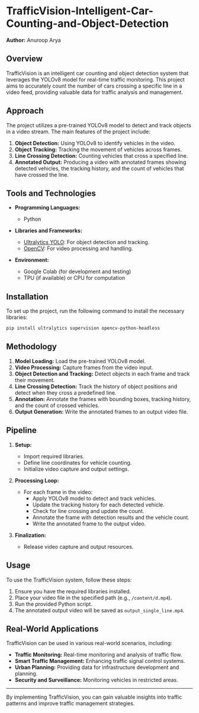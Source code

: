 # TrafficVision-Intelligent-Car-Counting-and-Object-Detection

**Author:** Anuroop Arya

## Overview

TrafficVision is an intelligent car counting and object detection system that leverages the YOLOv8 model for real-time traffic monitoring. This project aims to accurately count the number of cars crossing a specific line in a video feed, providing valuable data for traffic analysis and management.

## Approach

The project utilizes a pre-trained YOLOv8 model to detect and track objects in a video stream. The main features of the project include:

1. **Object Detection:** Using YOLOv8 to identify vehicles in the video.
2. **Object Tracking:** Tracking the movement of vehicles across frames.
3. **Line Crossing Detection:** Counting vehicles that cross a specified line.
4. **Annotated Output:** Producing a video with annotated frames showing detected vehicles, the tracking history, and the count of vehicles that have crossed the line.

## Tools and Technologies

- **Programming Languages:**
  - Python

- **Libraries and Frameworks:**
  - [Ultralytics YOLO](https://github.com/ultralytics/yolov8): For object detection and tracking.
  - [OpenCV](https://opencv.org/): For video processing and handling.

- **Environment:**
  - Google Colab (for development and testing)
  - TPU (if available) or CPU for computation

## Installation

To set up the project, run the following command to install the necessary libraries:

```bash
pip install ultralytics supervision opencv-python-headless
```

## Methodology

1. **Model Loading:** Load the pre-trained YOLOv8 model.
2. **Video Processing:** Capture frames from the video input.
3. **Object Detection and Tracking:** Detect objects in each frame and track their movement.
4. **Line Crossing Detection:** Track the history of object positions and detect when they cross a predefined line.
5. **Annotation:** Annotate the frames with bounding boxes, tracking history, and the count of crossed vehicles.
6. **Output Generation:** Write the annotated frames to an output video file.

## Pipeline

1. **Setup:**
   - Import required libraries.
   - Define line coordinates for vehicle counting.
   - Initialize video capture and output settings.

2. **Processing Loop:**
   - For each frame in the video:
     - Apply YOLOv8 model to detect and track vehicles.
     - Update the tracking history for each detected vehicle.
     - Check for line crossing and update the count.
     - Annotate the frame with detection results and the vehicle count.
     - Write the annotated frame to the output video.

3. **Finalization:**
   - Release video capture and output resources.

## Usage

To use the TrafficVision system, follow these steps:

1. Ensure you have the required libraries installed.
2. Place your video file in the specified path (e.g., `/content/d.mp4`).
3. Run the provided Python script.
4. The annotated output video will be saved as `output_single_line.mp4`.

## Real-World Applications

TrafficVision can be used in various real-world scenarios, including:

- **Traffic Monitoring:** Real-time monitoring and analysis of traffic flow.
- **Smart Traffic Management:** Enhancing traffic signal control systems.
- **Urban Planning:** Providing data for infrastructure development and planning.
- **Security and Surveillance:** Monitoring vehicles in restricted areas.

---

By implementing TrafficVision, you can gain valuable insights into traffic patterns and improve traffic management strategies.
